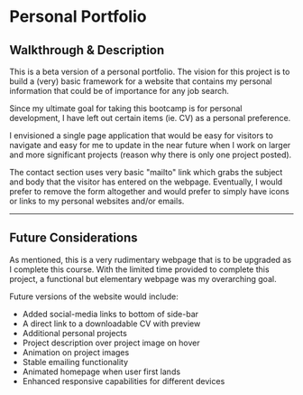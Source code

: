 # Personal Portfolio

## Walkthrough & Description

This is a beta version of a personal portfolio. The vision for this project is to build a (very) basic framework for a website that contains my personal information that could be of importance for any job search.

Since my ultimate goal for taking this bootcamp is for personal development, I have left out certain items (ie. CV) as a personal preference.

I envisioned a single page application that would be easy for visitors to navigate and easy for me to update in the near future when I work on larger and more significant projects (reason why there is only one project posted).

The contact section uses very basic "mailto" link which grabs the subject and body that the visitor has entered on the webpage. Eventually, I would prefer to remove the form altogether and would prefer to simply have icons or links to my personal websites and/or emails.

---

## Future Considerations

As mentioned, this is a very rudimentary webpage that is to be upgraded as I complete this course. With the limited time provided to complete this project, a functional but elementary webpage was my overarching goal.

Future versions of the website would include:

- Added social-media links to bottom of side-bar
- A direct link to a downloadable CV with preview
- Additional personal projects
- Project description over project image on hover
- Animation on project images
- Stable emailing functionality
- Animated homepage when user first lands
- Enhanced responsive capabilities for different devices
